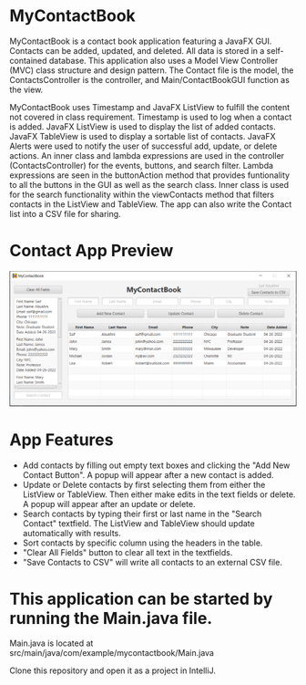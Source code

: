 # MyContactBook

MyContactBook is a contact book application featuring a JavaFX GUI.  Contacts can be added, updated, and deleted. All data is stored in a self-contained database.  This application also uses a Model View Controller (MVC) class structure and design pattern.  The Contact file is the model, the ContactsController is the controller, and Main/ContactBookGUI function as the view.  

MyContactBook uses Timestamp and JavaFX ListView to fulfill the content not covered in class requirement.  Timestamp is used to log when a contact is added.  JavaFX ListView is used to display the list of added contacts.  JavaFX TableView is used to display a sortable list of contacts.  JavaFX Alerts were used to notify the user of successful add, update, or delete actions.  An inner class and lambda expressions are used in the controller (ContactsController) for the events, buttons, and search filter.  Lambda expressions are seen in the buttonAction method that provides funtionality to all the buttons in the GUI as well as the search class.  Inner class is used for the search functionality within the viewContacts method that filters contacts in the ListView and TableView.  The app can also write the Contact list into a CSV file for sharing.




# Contact App Preview
![](AppPreview.PNG)


# **App Features**
- Add contacts by filling out empty text boxes and clicking the "Add New Contact Button". A popup will appear after a new contact is added.
- Update or Delete contacts by first selecting them from either the ListView or TableView. Then either make edits in the text fields or delete. A popup will appear after an update or delete.
- Search contacts by typing their first or last name in the "Search Contact" textfield. The ListView and TableView should update automatically with results.
- Sort contacts by specific column using the headers in the table.
- "Clear All Fields" button to clear all text in the textfields.
- "Save Contacts to CSV" will write all contacts to an external CSV file.


# **This application can be started by running the Main.java file.**
Main.java is located at src/main/java/com/example/mycontactbook/Main.java

Clone this repository and open it as a project in IntelliJ.
